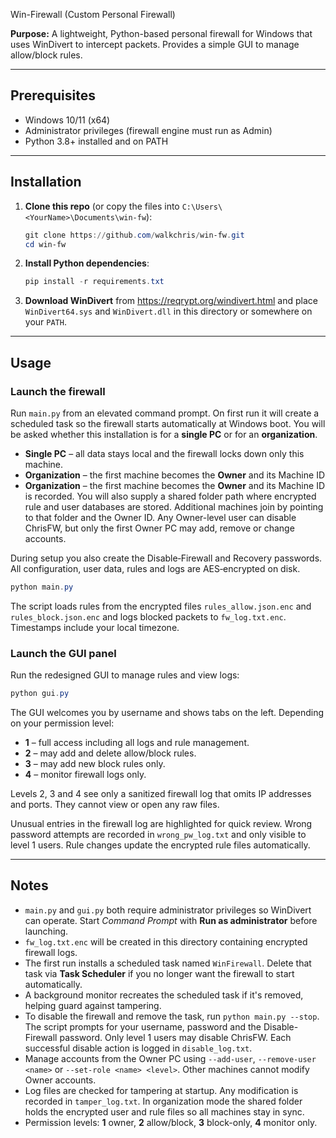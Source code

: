 Win-Firewall (Custom Personal Firewall)

**Purpose:**
A lightweight, Python-based personal firewall for Windows that uses WinDivert to intercept packets. Provides a simple GUI to manage allow/block rules.

---

## Prerequisites

- Windows 10/11 (x64)
- Administrator privileges (firewall engine must run as Admin)
- Python 3.8+ installed and on PATH

---

## Installation

1. **Clone this repo** (or copy the files into `C:\Users\<YourName>\Documents\win-fw`):
   ```powershell
   git clone https://github.com/walkchris/win-fw.git
   cd win-fw
   ```
2. **Install Python dependencies**:
   ```powershell
   pip install -r requirements.txt
   ```
3. **Download WinDivert** from <https://reqrypt.org/windivert.html> and place `WinDivert64.sys` and `WinDivert.dll` in this directory or somewhere on your `PATH`.

---

## Usage

### Launch the firewall

Run `main.py` from an elevated command prompt. On first run it will create
a scheduled task so the firewall starts automatically at Windows boot. You will
be asked whether this installation is for a **single PC** or for an
**organization**.

- **Single PC** – all data stays local and the firewall locks down only this
  machine.
- **Organization** – the first machine becomes the **Owner** and its Machine ID
 - **Organization** – the first machine becomes the **Owner** and its Machine ID
   is recorded. You will also supply a shared folder path where encrypted rule
   and user databases are stored. Additional machines join by pointing to that
   folder and the Owner ID. Any Owner-level user can disable ChrisFW, but only
   the first Owner PC may add, remove or change accounts.

During setup you also create the Disable‑Firewall and Recovery passwords. All
configuration, user data, rules and logs are AES‑encrypted on disk.

```powershell
python main.py
```

The script loads rules from the encrypted files `rules_allow.json.enc` and
`rules_block.json.enc` and logs blocked packets to `fw_log.txt.enc`.
Timestamps include your local timezone.

### Launch the GUI panel

Run the redesigned GUI to manage rules and view logs:

```powershell
python gui.py
```

The GUI welcomes you by username and shows tabs on the left. Depending on your
permission level:

- **1** – full access including all logs and rule management.
- **2** – may add and delete allow/block rules.
- **3** – may add new block rules only.
- **4** – monitor firewall logs only.

Levels 2, 3 and 4 see only a sanitized firewall log that omits IP addresses and
ports. They cannot view or open any raw files.

Unusual entries in the firewall log are highlighted for quick review. Wrong
password attempts are recorded in `wrong_pw_log.txt` and only visible to level
1 users. Rule changes update the encrypted rule files automatically.

---

## Notes

- `main.py` and `gui.py` both require administrator privileges so WinDivert can operate. Start *Command Prompt* with **Run as administrator** before launching.
- `fw_log.txt.enc` will be created in this directory containing encrypted firewall logs.
- The first run installs a scheduled task named `WinFirewall`. Delete that task via
  **Task Scheduler** if you no longer want the firewall to start automatically.
- A background monitor recreates the scheduled task if it's removed, helping guard
  against tampering.
- To disable the firewall and remove the task, run `python main.py --stop`. The
  script prompts for your username, password and the Disable-Firewall password.
  Only level 1 users may disable ChrisFW. Each successful disable action is logged
  in `disable_log.txt`.
- Manage accounts from the Owner PC using `--add-user`, `--remove-user <name>` or
`--set-role <name> <level>`. Other machines cannot modify Owner accounts.
- Log files are checked for tampering at startup. Any modification is recorded
  in `tamper_log.txt`. In organization mode the shared folder holds the encrypted
  user and rule files so all machines stay in sync.
- Permission levels: **1** owner, **2** allow/block, **3** block-only,
  **4** monitor only.
